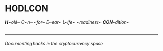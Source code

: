 # HODLCON
###### **H**~old~ O~n~ ~for~ D~ear~ L~ife~ ~readiness~ **CON**~dition~
---
###### Documenting hacks in the cryptocurrency space
